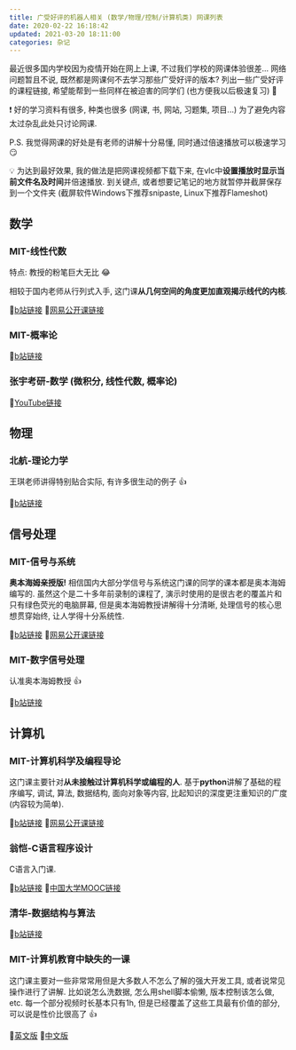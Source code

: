 ```yaml
---
title: 广受好评的机器人相关 (数学/物理/控制/计算机类) 网课列表
date: 2020-02-22 16:18:42
updated: 2021-03-20 18:11:00
categories: 杂记
---
```


最近很多国内学校因为疫情开始在网上上课, 不过我们学校的网课体验很差... 网络问题暂且不说, 既然都是网课何不去学习那些广受好评的版本? 列出一些广受好评的课程链接, 希望能帮到一些同样在被迫害的同学们 (也方便我以后极速复习) 💩

<!-- More -->

❗️ 好的学习资料有很多, 种类也很多 (网课, 书, 网站, 习题集, 项目...) 为了避免内容太过杂乱此处只讨论网课.

P.S. 我觉得网课的好处是有老师的讲解十分易懂, 同时通过倍速播放可以极速学习 😏

💡 为达到最好效果, 我的做法是把网课视频都下载下来, 在vlc中**设置播放时显示当前文件名及时间**并倍速播放. 到关键点, 或者想要记笔记的地方就暂停并截屏保存到一个文件夹 (截屏软件Windows下推荐snipaste, Linux下推荐Flameshot)


## 数学

### MIT-线性代数

特点: 教授的粉笔巨大无比 😂

相较于国内老师从行列式入手, 这门课**从几何空间的角度更加直观揭示线代的内核**.

🔗[b站链接](https://www.bilibili.com/video/BV1zx411g7gq) 🔗[网易公开课链接](http://open.163.com/newview/movie/courseintro?newurl=%2Fspecial%2Fopencourse%2Fdaishu.html)

### MIT-概率论

🔗[b站链接](https://www.bilibili.com/video/BV19s41167TE)

### 张宇考研-数学 (微积分, 线性代数, 概率论)

🔗[YouTube链接](https://www.youtube.com/watch?v=ghNtuabD6Ss&list=PLRMOX8QaZK8z4yLzXRkiPO38R911V7TQE)

## 物理

### 北航-理论力学

王琪老师讲得特别贴合实际, 有许多很生动的例子 👍

🔗[b站链接](https://www.bilibili.com/video/BV1k7411T7QU)

## 信号处理

### MIT-信号与系统

**奥本海姆亲授版!** 相信国内大部分学信号与系统这门课的同学的课本都是奥本海姆编写的. 虽然这个是二十多年前录制的课程了, 演示时使用的是很古老的覆盖片和只有绿色荧光的电脑屏幕, 但是奥本海姆教授讲解得十分清晰, 处理信号的核心思想贯穿始终, 让人学得十分系统性.

🔗[b站链接](https://www.bilibili.com/video/BV1xy4y167DD) 🔗[网易公开课链接](http://open.163.com/newview/movie/free?pid=M8AROL7GG&mid=M8AROOU9F)

### MIT-数字信号处理

认准奥本海姆教授 👍

🔗[b站链接](https://www.bilibili.com/video/BV1uk4y1R771)

## 计算机

### MIT-计算机科学及编程导论

这门课主要针对**从未接触过计算机科学或编程的人**. 基于**python**讲解了基础的程序编写, 调试, 算法, 数据结构, 面向对象等内容, 比起知识的深度更注重知识的广度 (内容较为简单).

🔗[b站链接](https://www.bilibili.com/video/BV1m4411U7gs) 
🔗[网易公开课链接](http://open.163.com/newview/movie/courseintro?newurl=%2Fspecial%2Fopencourse%2Fbianchengdaolun.html)

### 翁恺-C语言程序设计

C语言入门课.

🔗[b站链接](https://www.bilibili.com/video/BV1sJ411E7St) 🔗[中国大学MOOC链接](https://www.icourse163.org/course/ZJU-9001)

### 清华-数据结构与算法

🔗[b站链接](https://www.bilibili.com/video/BV1jt4y117KR)

### MIT-计算机教育中缺失的一课

这门课主要对一些非常常用但是大多数人不怎么了解的强大开发工具, 或者说常见操作进行了讲解. 比如说怎么洗数据, 怎么用shell脚本偷懒, 版本控制该怎么做, etc. 每一个部分视频时长基本只有1h, 但是已经覆盖了这些工具最有价值的部分, 可以说是性价比很高了 👍

🔗[英文版](https://missing.csail.mit.edu/) 🔗[中文版](https://missing-semester-cn.github.io/)
